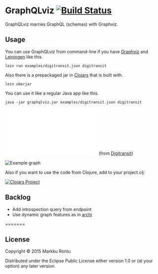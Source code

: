 # GraphQLviz [![Build Status](https://travis-ci.org/Macroz/GraphQLviz.svg?branch=master)](https://travis-ci.org/Macroz/GraphQLViz)

GraphQLviz marries GraphQL (schemas) with Graphviz.

## Usage

You can use GraphQLviz from command-line if you have [Graphviz](http://www.graphviz.org) and [Leiningen](http://leiningen.org) like this.

```
lein run examples/digitransit.json digitransit
```

Also there is a prepackaged jar in [Clojars](https://clojars.org/macroz/graphqlviz) that is built with.
```
lein uberjar
```

You can use it like a regular Java app like this.

```
java -jar graphqlviz.jar examples/digitransit.json digitransit
```

![Example schema](examples/digitransit.json?raw=true) (from [Digitransit](http://digitransit.fi))

![Example graph](https://rawgit.com/Macroz/GraphQLviz/master/examples/digitransit.svg)

Also if you want to use the code from Clojure, add to your project.clj:

[![Clojars Project](http://clojars.org/macroz/graphqlviz/latest-version.svg)](http://clojars.org/macroz/graphqlviz)


## Backlog

- Add introspection query from endpoint
- Use dynamic graph features as in [archi](https://github.com/Macroz/archi)

=======
## License

Copyright © 2015 Markku Rontu

Distributed under the Eclipse Public License either version 1.0 or (at
your option) any later version.

